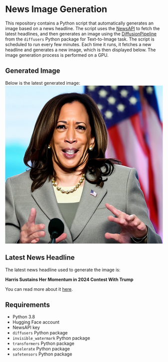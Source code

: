 # News Image Generation
This repository contains a Python script that automatically generates an image based on a news headline. The script uses the [NewsAPI](https://newsapi.org/) to fetch the latest headlines, and then generates an image using the [DiffusionPipeline](https://github.com/huggingface/diffusers) from the `diffusers` Python package for Text-to-Image task.
The script is scheduled to run every few minutes. Each time it runs, it fetches a new headline and generates a new image, which is then displayed below. The image generation process is performed on a GPU.

## Generated Image
Below is the latest generated image:
![Generated Image](image.png)

## Latest News Headline
The latest news headline used to generate the image is:

**Harris Sustains Her Momentum in 2024 Contest With Trump**

You can read more about it [here](https://news.google.com/rss/articles/CBMirgFBVV95cUxPYzFlYjNLTmVjUWlvUVBpSkRWSGEtVVlURUFqUVhTT2EtbkNjT3RmakdUZEdfdmtyRDJGWUExbHQxTDdvNHVUT2xCM3hCNEFKT09XTklVbVE3NFcxRUlCWVNjOW1vYlYza0VBZ0V3cFZOMy1uZElkSTZGck81anJvb2duYVk0ak9DOFlGWmI3bGh4VVl1a3ZuMUhrd1pJYkt5SjJkYVNaSkhnZTBzSlE?oc=5).

## Requirements
- Python 3.8
- Hugging Face account
- NewsAPI key
- `diffusers` Python package
- `invisible_watermark` Python package
- `transformers` Python package
- `accelerate` Python package
- `safetensors` Python package
